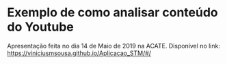 # Exemplo de como analisar conteúdo do Youtube

Apresentação feita no dia 14 de Maio de 2019 na ACATE. Disponível no link: https://viniciusmsousa.github.io/Aplicacao_STM/#/ 
